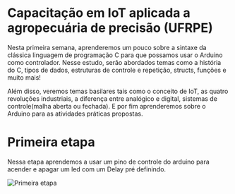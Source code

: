 # Capacitação em IoT aplicada a agropecuária de precisão (UFRPE)

Nesta primeira semana, aprenderemos um pouco sobre a sintaxe da clássica linguagem de programação C para que possamos usar o Arduino como controlador. Nesse estudo, serão abordados temas como a história do C, tipos de dados, estruturas de controle e repetição, structs, funções e muito mais!

Além disso, veremos temas basilares tais como o conceito de IoT, as quatro revoluções industriais, a diferença entre analógico e digital, sistemas de controle(malha aberta ou fechada). E por fim aprenderemos sobre o Arduino para as atividades práticas propostas.

# Primeira etapa 

Nessa etapa aprendemos a usar um pino de controle do arduino para acender e apagar um led com um Delay pré definindo.

![Primeira etapa](https://github.com/Vinicius-O-Ferraz/Capacitacao-em-IoT-aplicada-a-agropecuaria-UFRPE-/assets/146992032/3aa9aa08-67bd-4302-ad3b-41c0914748c9)

